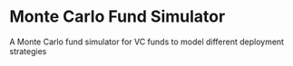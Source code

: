 # Monte Carlo Fund Simulator
A Monte Carlo fund simulator for VC funds to model different deployment strategies
